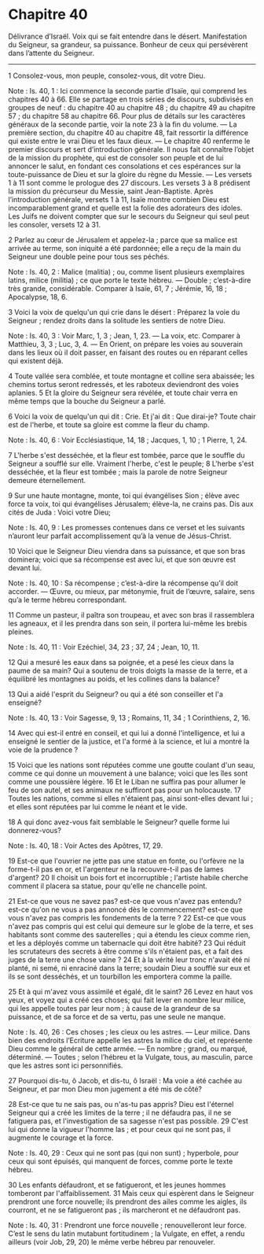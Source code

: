 # Chapitre 40

Délivrance d’Israël.
Voix qui se fait entendre dans le désert.
Manifestation du Seigneur, sa grandeur, sa puissance.
Bonheur de ceux qui persévèrent dans l’attente du Seigneur.

***

1 Consolez-vous, mon peuple, consolez-vous, dit votre Dieu.

<span class="bible-note">Note : </span> Is. 40, 1 : Ici commence la seconde partie d’Isaïe, qui comprend les chapitres 40 à 66. Elle se partage en trois séries de discours, subdivisés en groupes de neuf : du chapitre 40 au chapitre 48 ; du chapitre 49 au chapitre 57 ; du chapitre 58 au chapitre 66. Pour plus de détails sur les caractères généraux de la seconde partie, voir la note 23 à la fin du volume. ― La première section, du chapitre 40 au chapitre 48, fait ressortir la différence qui existe entre le vrai Dieu et les faux dieux. ― Le chapitre 40 renferme le premier discours et sert d’introduction générale. Il nous fait connaître l’objet de la mission du prophète, qui est de consoler son peuple et de lui annoncer le salut, en fondant ces consolations et ces espérances sur la toute-puissance de Dieu et sur la gloire du règne du Messie. ― Les versets 1 à 11 sont comme le prologue des 27 discours. Les versets 3 à 8 prédisent la mission du précurseur du Messie, saint Jean-Baptiste. Après l’introduction générale, versets 1 à 11, Isaïe montre
combien Dieu est incomparablement grand et quelle est la folie des adorateurs des idoles. Les Juifs ne doivent compter que sur le secours du Seigneur qui seul peut les consoler, versets 12 à 31.

2 Parlez au cœur de Jérusalem et appelez-la ; parce que sa malice est arrivée au terme, son iniquité a été pardonnée; elle a reçu de la main du Seigneur une double peine pour tous ses péchés.

<span class="bible-note">Note : </span> Is. 40, 2 : Malice (malitia) ; ou, comme lisent plusieurs exemplaires latins, milice (militia) ; ce que porte le texte hébreu. ― Double ; c’est-à-dire très grande, considérable. Comparer à Isaïe, 61, 7 ; Jérémie, 16, 18 ; Apocalypse, 18, 6.


3 Voici la voix de quelqu'un qui crie dans le désert : Préparez la voie du Seigneur ; rendez droits dans la solitude les sentiers de notre Dieu.

<span class="bible-note">Note : </span> Is. 40, 3 : Voir Marc, 1, 3 ; Jean, 1, 23. ― La voix, etc. Comparer à Matthieu, 3, 3 ; Luc, 3, 4. ― En Orient, on prépare les voies au souverain dans les lieux où il doit passer, en faisant des routes ou en réparant celles qui existent déjà.

4 Toute vallée sera comblée, et toute montagne et colline sera abaissée; les chemins tortus seront redressés, et les raboteux deviendront des voies aplanies. 5 Et la gloire du Seigneur sera révélée, et toute chair verra en même temps que la bouche du Seigneur a parlé.


6 Voici la voix de quelqu'un qui dit : Crie. Et j'ai dit : Que dirai-je? Toute chair est de l'herbe, et toute sa gloire est comme la fleur du champ.

<span class="bible-note">Note : </span> Is. 40, 6 : Voir Ecclésiastique, 14, 18 ; Jacques, 1, 10 ; 1 Pierre, 1, 24.

7 L'herbe s'est desséchée, et la fleur est tombée, parce que le souffle du Seigneur a soufflé sur elle. Vraiment l'herbe, c'est le peuple; 8 L'herbe s'est desséchée, et la fleur est tombée ; mais la parole de notre Seigneur demeure éternellement.


9 Sur une haute montagne, monte, toi qui évangélises Sion ; élève avec force ta voix, toi qui évangélises Jérusalem; élève-la, ne crains pas. Dis aux cités de Juda : Voici votre Dieu;

<span class="bible-note">Note : </span> Is. 40, 9 : Les promesses contenues dans ce verset et les suivants n’auront leur parfait accomplissement qu’à la venue de Jésus-Christ.


10 Voici que le Seigneur Dieu viendra dans sa puissance, et que son bras dominera; voici que sa récompense est avec lui, et que son œuvre est devant lui.

<span class="bible-note">Note : </span> Is. 40, 10 : Sa récompense ; c’est-à-dire la récompense qu’il doit accorder. ― Œuvre, ou mieux, par métonymie, fruit de l’œuvre, salaire, sens qu’a le terme hébreu correspondant.

11 Comme un pasteur, il paîtra son troupeau, et avec son bras il rassemblera les agneaux, et il les prendra dans son sein, il portera lui-même les brebis pleines.

<span class="bible-note">Note : </span> Is. 40, 11 : Voir Ezéchiel, 34, 23 ; 37, 24 ; Jean, 10, 11.


12 Qui a mesuré les eaux dans sa poignée, et a pesé les cieux dans la paume de sa main? Qui a soutenu de trois doigts la masse de la terre, et a équilibré les montagnes au poids, et les collines dans la balance?


13 Qui a aidé l'esprit du Seigneur? ou qui a été son conseiller et l'a enseigné?

<span class="bible-note">Note : </span> Is. 40, 13 : Voir Sagesse, 9, 13 ; Romains, 11, 34 ; 1 Corinthiens, 2, 16.

14 Avec qui est-il entré en conseil, et qui lui a donné l'intelligence, et lui a enseigné le sentier de la justice, et l'a formé à la science, et lui a montré la voie de la prudence ?


15 Voici que les nations sont réputées comme une goutte coulant d'un seau, comme ce qui donne un mouvement à une balance; voici que les îles sont comme une poussière légère. 16 Et le Liban ne suffira pas pour allumer le feu de son autel, et ses animaux ne suffiront pas pour un holocauste. 17 Toutes les nations, comme si elles n'étaient pas, ainsi sont-elles devant lui ; et elles sont réputées par lui comme le néant et le vide.


18 A qui donc avez-vous fait semblable le Seigneur? quelle forme lui donnerez-vous?

<span class="bible-note">Note : </span> Is. 40, 18 : Voir Actes des Apôtres, 17, 29.

19 Est-ce que l'ouvrier ne jette pas une statue en fonte, ou l'orfèvre ne la forme-t-il pas en or, et l'argenteur ne la recouvre-t-il pas de lames d'argent? 20 Il choisit un bois fort et incorruptible ; l'artiste habile cherche comment il placera sa statue, pour qu'elle ne chancelle point.


21 Est-ce que vous ne savez pas? est-ce que vous n'avez pas entendu? est-ce qu'on ne vous a pas annoncé dès le commencement? est-ce que vous n'avez pas compris les fondements de la terre ? 22 Est-ce que vous n'avez pas compris qui est celui qui demeure sur le globe de la terre, et ses habitants sont comme des sauterelles ; qui a étendu les cieux comme rien, et les a déployés comme un tabernacle qui doit être habité? 23 Qui réduit les scrutateurs des secrets à être comme s'ils n'étaient pas, et a fait des juges de la terre une chose vaine ? 24 Et à la vérité leur tronc n'avait été ni planté, ni semé, ni enraciné dans la terre; soudain Dieu a soufflé sur eux et ils se sont desséchés, et un tourbillon les emportera comme la paille.


25 Et à qui m'avez vous assimilé et égalé, dit le saint? 26 Levez en haut vos yeux, et voyez qui a créé ces choses; qui fait lever en nombre leur milice, qui les appelle toutes par leur nom ; à cause de la grandeur de sa puissance, et de sa force et de sa vertu, pas une seule ne manque.

<span class="bible-note">Note : </span> Is. 40, 26 : Ces choses ; les cieux ou les astres. ― Leur milice. Dans bien des endroits l’Ecriture appelle les astres la milice du ciel, et représente Dieu comme le général de cette armée. ― En nombre ; grand, ou marqué, déterminé. ― Toutes ; selon l’hébreu et la Vulgate, tous, au masculin, parce que les astres sont ici personnifiés.


27 Pourquoi dis-tu, ô Jacob, et dis-tu, ô Israël : Ma voie a été cachée au Seigneur, et par mon Dieu mon jugement a été mis de côté?


28 Est-ce que tu ne sais pas, ou n'as-tu pas appris? Dieu est l'éternel Seigneur qui a créé les limites de la terre ; il ne défaudra pas, il ne se fatiguera pas, et l'investigation de sa sagesse n'est pas possible. 29 C'est lui qui donne la vigueur l'homme las ; et pour ceux qui ne sont pas, il augmente le courage et la force.

<span class="bible-note">Note : </span> Is. 40, 29 : Ceux qui ne sont pas (qui non sunt) ; hyperbole, pour ceux qui sont épuisés, qui manquent de forces, comme porte le texte hébreu.


30 Les enfants défaudront, et se fatigueront, et les jeunes hommes tomberont par l'affaiblissement. 31 Mais ceux qui espèrent dans le Seigneur prendront une force nouvelle; ils prendront des ailes comme les aigles, ils courront, et ne se fatigueront pas ; ils marcheront et ne défaudront pas.

<span class="bible-note">Note : </span> Is. 40, 31 : Prendront une force nouvelle ; renouvelleront leur force. C’est le sens du latin mutabunt fortitudinem ; la Vulgate, en effet, a rendu ailleurs (voir Job, 29, 20) le même verbe hébreu par renouveler.

